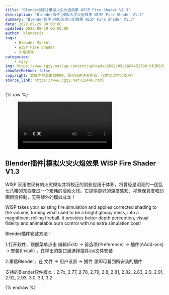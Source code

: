 ```yaml
---
title: "Blender插件|模拟火灾火焰效果 WISP Fire Shader V1.3"
description: "Blender插件|模拟火灾火焰效果 WISP Fire Shader V1.3"
summary: "Blender插件|模拟火灾火焰效果 WISP Fire Shader V1.3"
date: 2022-09-29 00:00:00
updated: 2022-09-29 00:00:00
author: blenderit
tags: 
    - Blender Market
    - WISP Fire Shader
    - 火焰插件
categories:
    - cgzy
img: https://www.cgzy.net/wp-content/uploads/2022/09/1664452788-bf2b585aaeb7a04.jpg
showGetMethod: false
copyright: 本插件资源来自网络，版权归原作者所有，仅供交流学习使用！
source_link: https://www.cgzy.net/22446.html
---
```


{% raw %}
<figure class="wp-block-video aligncenter"><video controls src="https://cloud.video.taobao.com//play/u/705956171/p/1/e/6/t/1/378919533484.mp4"></video></figure><div class="wp-block-pandastudio-title"><div class="title_style_01"><h2 id="h2-0">Blender插件|模拟火灾火焰效果 WISP Fire Shader V1.3</h2></div></div><p>WISP 采用您现有的火灾模拟并将校正的阴影应用于体积，将曾经是明亮的一团乱七八糟的东西变成一个宏伟的滚动火球。它提供更好的深度感知、视觉保真度和动画燃烧控制，无需额外的模拟成本！</p><p>WISP takes your existing fire simulation and applies corrected shading to the volume, turning what used to be a bright gloopy mess, into a magnificent rolling fireball. It provides better depth perception, visual fidelity and animatable burn control with no extra simulation cost!</p><p><mark style="background-color:rgba(0, 0, 0, 0)" class="has-inline-color has-vivid-red-color">Blender插件安装方法：</mark></p><p>1.打开软件，顶部菜单点击 编辑(Edit) → 首选项(Preference) → 插件(AAdd-ons) → 安装(Install) ，在弹出的窗口里选择插件zip文件安装</p><p>2.重启Blender，在 文件 → 用户设置 → 插件 里即可看到所安装的插件</p><div class="wp-block-pandastudio-tips"><div class="tip success "><p>支持的Blender软件版本：2.7x, 2.77, 2.78, 2.79, 2.8, 2.81, 2.82, 2.83, 2.9, 2.91, 2.92, 2.93, 3.0, 3.1, 3.2</p>
</div></div>
<div style="display: none">cgzy</div>
{% endraw %}